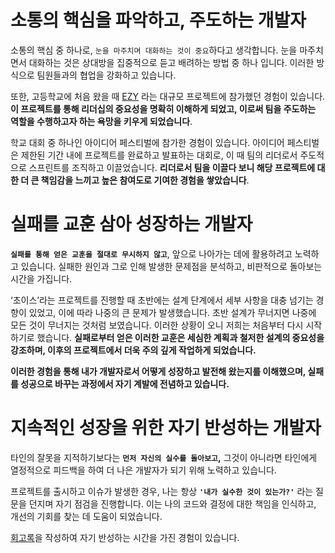 # 소통의 핵심을 파악하고, 주도하는 개발자

소통의 핵심 중 하나로, `눈을 마주치며 대화하는 것이 중요`하다고 생각합니다. 눈을 마주치면서 대화하는 것은 상대방을 집중적으로 듣고 배려하는 방법 중 하나 입니다. 이러한 방식으로 팀원들과의 협업을 강화하고 있습니다.

또한, 고등학교에 처음 왔을 때 [EZY](https://www.notion.so/ac41668ddc6549028044cbd62a34e5de?pvs=21) 라는 대규모 프로젝트에 참가했던 경험이 있습니다. **이 프로젝트를 통해 리더십의 중요성을 명확히 이해하게 되었고, 이로써 팀을 주도하는 역할을 수행하고자 하는 욕망을 키우게 되었습니다**.

학교 대회 중 하나인 아이디어 페스티벌에 참가한 경험이 있습니다. 아이디어 페스티벌은 제한된 기간 내에 프로젝트를 완료하고 발표하는 대회로, 이 때 팀의 리더로서 주도적으로 스프린트를 조직하고 이끌었습니다. **리더로서 팀을 이끌다 보니 해당 프로젝트에 대한 더 큰 책임감을 느끼고 높은 참여도로 기여한 경험을 쌓았습니다**.

# 실패를 교훈 삼아 성장하는 개발자

**`실패를 통해 얻은 교훈을 절대로 무시하지 않고`**, 앞으로 나아가는 데에 활용하려고 노력하고 있습니다. 실패한 원인과 그로 인해 발생한 문제점을 분석하고, 비판적으로 돌아보는 시간을 가집니다.

‘초이스’라는 프로젝트를 진행할 때 초반에는 설계 단계에서 세부 사항을 대충 넘기는 경향이 있었고, 이에 따라 나중의 큰 문제가 발생했습니다. 초반 설계가 무너지면 나중에 모든 것이 무너지는 것처럼 보였습니다. 이러한 상황이 오니 저희는 처음부터 다시 시작하기로 했습니다. **실패로부터 얻은 이러한 교훈은 세심한 계획과 철저한 설계의 중요성을 강조하며, 이후의 프로젝트에서 더욱 주의 깊게 작업하게 되었습니다.**

**이러한 경험을 통해 내가 개발자로서 어떻게 성장하고 발전해 왔는지를 이해했으며, 실패를 성공으로 바꾸는 과정에서 자기 계발에 전념하고 있습니다.**

# 지속적인 성장을 위한 자기 반성하는 개발자

타인의 잘못을 지적하기보다는 **`먼저 자신의 실수를 돌아보고`,** 그것이 아니라면 타인에게 열정적으로 피드백을 하여 더 나은 
개발자가 되기 위해 노력하고 있습니다.

프로젝트를 출시하고 이슈가 발생한 경우, 나는 항상 **`'내가 실수한 것이 있는가?'`** 라는 질문을 던지며 자기 점검을 진행합니다. 이는 나의 코드와 결정에 대한 책임을 인식하고, 개선의 기회를 찾는 데 도움이 되었습니다.

[회고록](https://velog.io/@noh_hyuk/%EC%B4%88%EC%9D%B4%EC%8A%A4-%EC%B6%9C%EC%8B%9C-%ED%9A%8C%EA%B3%A0%EB%A1%9D-%EB%A7%8E%EA%B4%80%EB%B6%80)을 작성하여 자기 반성하는 시간을 가진 경험이 있습니다.
